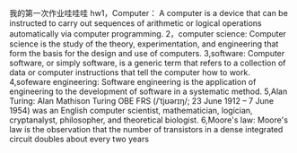 我的第一次作业哇哇哇
hw1，Computer：
A computer is a device that can be instructed to carry out sequences of arithmetic or logical operations automatically via computer programming. 
2，computer science:
Computer science is the study of the theory, experimentation, and engineering that form the basis for the design and use of computers. 
3,software:
Computer software, or simply software, is a generic term that refers to a collection of data or computer instructions that tell the computer how to work.
4,sofeware engineering:
Software engineering is the application of engineering to the development of software in a systematic method.
5,Alan Turing:
Alan Mathison Turing OBE FRS (/ˈtjʊərɪŋ/; 23 June 1912 – 7 June 1954) was an English computer scientist, mathematician, logician, cryptanalyst, philosopher, and theoretical biologist.
6,Moore's law:
Moore's law is the observation that the number of transistors in a dense integrated circuit doubles about every two years